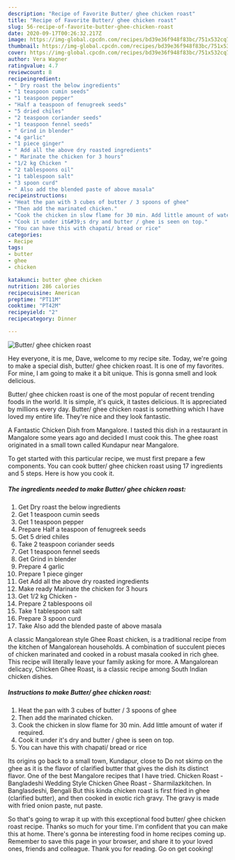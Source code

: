 ```yaml
---
description: "Recipe of Favorite Butter/ ghee chicken roast"
title: "Recipe of Favorite Butter/ ghee chicken roast"
slug: 56-recipe-of-favorite-butter-ghee-chicken-roast
date: 2020-09-17T00:26:32.217Z
image: https://img-global.cpcdn.com/recipes/bd39e36f948f83bc/751x532cq70/butter-ghee-chicken-roast-recipe-main-photo.jpg
thumbnail: https://img-global.cpcdn.com/recipes/bd39e36f948f83bc/751x532cq70/butter-ghee-chicken-roast-recipe-main-photo.jpg
cover: https://img-global.cpcdn.com/recipes/bd39e36f948f83bc/751x532cq70/butter-ghee-chicken-roast-recipe-main-photo.jpg
author: Vera Wagner
ratingvalue: 4.7
reviewcount: 8
recipeingredient:
- " Dry roast the below ingredients"
- "1 teaspoon cumin seeds"
- "1 teaspoon pepper"
- "Half a teaspoon of fenugreek seeds"
- "5 dried chiles"
- "2 teaspoon coriander seeds"
- "1 teaspoon fennel seeds"
- " Grind in blender"
- "4 garlic"
- "1 piece ginger"
- " Add all the above dry roasted ingredients"
- " Marinate the chicken for 3 hours"
- "1/2 kg Chicken "
- "2 tablespoons oil"
- "1 tablespoon salt"
- "3 spoon curd"
- " Also add the blended paste of above masala"
recipeinstructions:
- "Heat the pan with 3 cubes of butter / 3 spoons of ghee"
- "Then add the marinated chicken."
- "Cook the chicken in slow flame for 30 min. Add little amount of water if required."
- "Cook it under it&#39;s dry and butter / ghee is seen on top."
- "You can have this with chapati/ bread or rice"
categories:
- Recipe
tags:
- butter
- ghee
- chicken

katakunci: butter ghee chicken 
nutrition: 286 calories
recipecuisine: American
preptime: "PT11M"
cooktime: "PT42M"
recipeyield: "2"
recipecategory: Dinner

---
```



![Butter/ ghee chicken roast](https://img-global.cpcdn.com/recipes/bd39e36f948f83bc/751x532cq70/butter-ghee-chicken-roast-recipe-main-photo.jpg)

Hey everyone, it is me, Dave, welcome to my recipe site. Today, we're going to make a special dish, butter/ ghee chicken roast. It is one of my favorites. For mine, I am going to make it a bit unique. This is gonna smell and look delicious.

Butter/ ghee chicken roast is one of the most popular of recent trending foods in the world. It is simple, it's quick, it tastes delicious. It is appreciated by millions every day. Butter/ ghee chicken roast is something which I have loved my entire life. They're nice and they look fantastic.

A Fantastic Chicken Dish from Mangalore. I tasted this dish in a restaurant in Mangalore some years ago and decided I must cook this. The ghee roast originated in a small town called Kundapur near Mangalore.


To get started with this particular recipe, we must first prepare a few components. You can cook butter/ ghee chicken roast using 17 ingredients and 5 steps. Here is how you cook it.

<!--inarticleads1-->

##### The ingredients needed to make Butter/ ghee chicken roast:

1. Get  Dry roast the below ingredients
1. Get 1 teaspoon cumin seeds
1. Get 1 teaspoon pepper
1. Prepare Half a teaspoon of fenugreek seeds
1. Get 5 dried chiles
1. Take 2 teaspoon coriander seeds
1. Get 1 teaspoon fennel seeds
1. Get  Grind in blender
1. Prepare 4 garlic
1. Prepare 1 piece ginger
1. Get  Add all the above dry roasted ingredients
1. Make ready  Marinate the chicken for 3 hours
1. Get 1/2 kg Chicken -
1. Prepare 2 tablespoons oil
1. Take 1 tablespoon salt
1. Prepare 3 spoon curd
1. Take  Also add the blended paste of above masala


A classic Mangalorean style Ghee Roast chicken, is a traditional recipe from the kitchen of Mangalorean households. A combination of succulent pieces of chicken marinated and cooked in a robust masala cooked in rich ghee. This recipe will literally leave your family asking for more. A Mangalorean delicacy, Chicken Ghee Roast, is a classic recipe among South Indian chicken dishes. 

<!--inarticleads2-->

##### Instructions to make Butter/ ghee chicken roast:

1. Heat the pan with 3 cubes of butter / 3 spoons of ghee
1. Then add the marinated chicken.
1. Cook the chicken in slow flame for 30 min. Add little amount of water if required.
1. Cook it under it&#39;s dry and butter / ghee is seen on top.
1. You can have this with chapati/ bread or rice


Its origins go back to a small town, Kundapur, close to Do not skimp on the ghee as it is the flavor of clarified butter that gives the dish its distinct flavor. One of the best Mangalore recipes that I have tried. Chicken Roast - Bangladeshi Wedding Style Chicken Ghee Roast - Sharmilazkitchen. In Banglasdeshi, Bengali But this kinda chicken roast is first fried in ghee (clarified butter), and then cooked in exotic rich gravy. The gravy is made with fried onion paste, nut paste. 

So that's going to wrap it up with this exceptional food butter/ ghee chicken roast recipe. Thanks so much for your time. I'm confident that you can make this at home. There's gonna be interesting food in home recipes coming up. Remember to save this page in your browser, and share it to your loved ones, friends and colleague. Thank you for reading. Go on get cooking!
